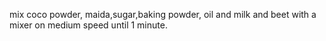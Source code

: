 mix coco powder, maida,sugar,baking powder, oil and milk and beet with a mixer on medium speed until 1 minute.

